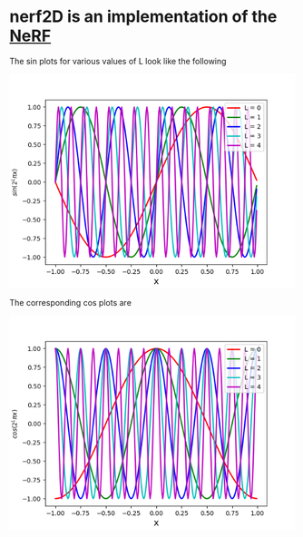 # nerf2D is an implementation of the [NeRF](http://www.matthewtancik.com/nerf)



The sin plots for various values of L look like the following 

![Sin-Plots](sin.png)

The corresponding cos plots are

![Cos-Plots](cos.png)

